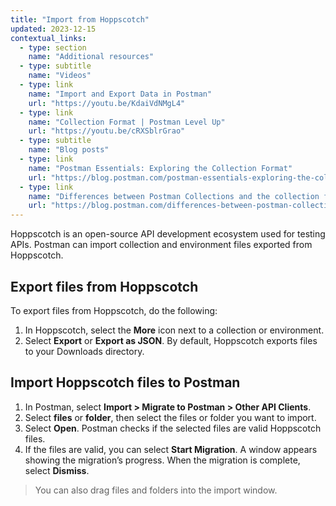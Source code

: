 ```yaml
---
title: "Import from Hoppscotch"
updated: 2023-12-15
contextual_links:
  - type: section
    name: "Additional resources"
  - type: subtitle
    name: "Videos"
  - type: link
    name: "Import and Export Data in Postman"
    url: "https://youtu.be/KdaiVdNMgL4"
  - type: link
    name: "Collection Format | Postman Level Up"
    url: "https://youtu.be/cRXSblrGrao"
  - type: subtitle
    name: "Blog posts"
  - type: link
    name: "Postman Essentials: Exploring the Collection Format"
    url: "https://blog.postman.com/postman-essentials-exploring-the-collection-format/"
  - type: link
    name: "Differences between Postman Collections and the collection format"
    url: "https://blog.postman.com/differences-between-postman-collections-and-collection-format/"
---
```


Hoppscotch is an open-source API development ecosystem used for testing APIs. Postman can import collection and environment files exported from Hoppscotch.

## Export files from Hoppscotch

To export files from Hoppscotch, do the following:

1. In Hoppscotch, select the **More** icon next to a collection or environment.
1. Select **Export** or **Export as JSON**. By default, Hoppscotch exports files to your Downloads directory.

## Import Hoppscotch files to Postman

1. In Postman, select **Import > Migrate to Postman > Other API Clients**.
1. Select **files** or **folder**, then select the files or folder you want to import.
1. Select **Open**. Postman checks if the selected files are valid Hoppscotch files.
1. If the files are valid, you can select **Start Migration**. A window appears showing the migration’s progress. When the migration is complete, select **Dismiss**.

  > You can also drag files and folders into the import window.
